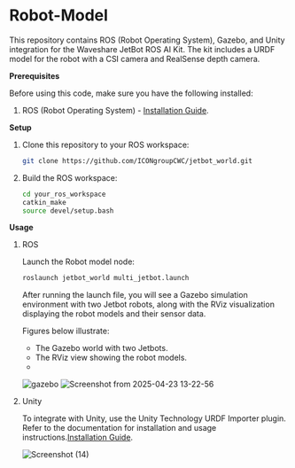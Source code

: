 # Robot-Model
This repository contains ROS (Robot Operating System), Gazebo, and Unity integration for the Waveshare JetBot ROS AI Kit. The kit includes a URDF model for the robot with  a CSI camera and RealSense depth camera.

**Prerequisites**

Before using this code, make sure you have the following installed:

1. ROS (Robot Operating System) - [Installation Guide](https://wiki.ros.org/Installation).

**Setup**

1. Clone this repository to your ROS workspace:

   ```bash
   git clone https://github.com/ICONgroupCWC/jetbot_world.git
   
2. Build the ROS workspace:
   ```bash
   cd your_ros_workspace
   catkin_make
   source devel/setup.bash

**Usage**
1. ROS

   Launch the Robot model node:
      ```bash
      roslaunch jetbot_world multi_jetbot.launch
      ```
   After running the launch file, you will see a Gazebo simulation environment with two Jetbot robots, along with the RViz visualization displaying the robot models and their sensor data.

   Figures below illustrate:
   - The Gazebo world with two Jetbots. 
   - The RViz view showing the robot models.
   - 
   ![gazebo](https://github.com/user-attachments/assets/30cc5d41-f64d-4db5-ae41-4a7bfa6f7b86)
   ![Screenshot from 2025-04-23 13-22-56](https://github.com/user-attachments/assets/fba80a6e-9508-4f77-b011-1b18551b787e)


   




3. Unity

   To integrate with Unity, use the Unity Technology URDF Importer plugin. Refer to the documentation for installation and usage instructions.[Installation Guide](https://github.com/Unity-Technologies/URDF-Importer).

   ![Screenshot (14)](https://github.com/MadushankaHP/Robot-Model/assets/68281297/ecc70025-fbbe-479b-adcb-51c5a474aa68)
